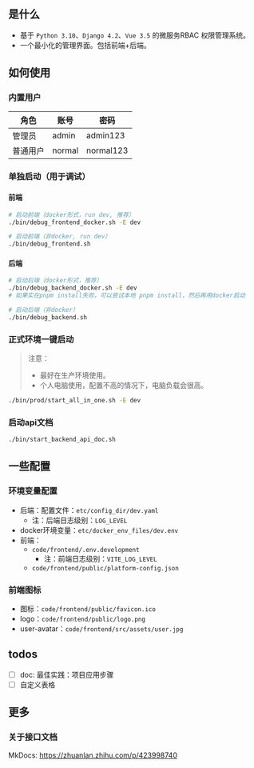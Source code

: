 ## 是什么

- 基于 `Python 3.10`、`Django 4.2`、`Vue 3.5` 的微服务RBAC 权限管理系统。
- 一个最小化的管理界面。包括前端+后端。

## 如何使用

### 内置用户

| 角色 | 账号 | 密码 |
| ---- | ---- | ---- |
| 管理员 | admin | admin123 |
| 普通用户 | normal | normal123 |


### 单独启动（用于调试）

#### 前端

```bash
# 启动前端（docker形式，run dev, 推荐）
./bin/debug_frontend_docker.sh -E dev

# 启动前端（非docker, run dev）
./bin/debug_frontend.sh
```

#### 后端

```bash
# 启动后端（docker形式，推荐）
./bin/debug_backend_docker.sh -E dev
# 如果实在pnpm install失败，可以尝试本地 pnpm install，然后再用docker启动

# 启动后端（非docker）
./bin/debug_backend.sh
```

### 正式环境一键启动

> 注意：
>
> - 最好在生产环境使用。
> - 个人电脑使用，配置不高的情况下，电脑负载会很高。

```bash
./bin/prod/start_all_in_one.sh -E dev
```

### 启动api文档

```bash
./bin/start_backend_api_doc.sh
```

## 一些配置

### 环境变量配置

- 后端：配置文件：`etc/config_dir/dev.yaml`
  - 注：后端日志级别：`LOG_LEVEL`
- docker环境变量：`etc/docker_env_files/dev.env`
- 前端：
  - `code/frontend/.env.development`
    - 注：前端日志级别：`VITE_LOG_LEVEL`
  - `code/frontend/public/platform-config.json`

### 前端图标

- 图标：`code/frontend/public/favicon.ico`
- logo：`code/frontend/public/logo.png`
- user-avatar：`code/frontend/src/assets/user.jpg`

## todos

- [ ] doc: 最佳实践：项目应用步骤
- [ ] 自定义表格

## 更多

### 关于接口文档

MkDocs: https://zhuanlan.zhihu.com/p/423998740
